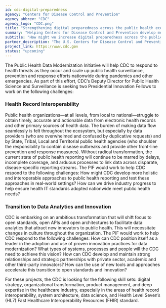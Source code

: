 ```yaml
---
id: cdc-digital-preparedness
agency: "Centers for Disease Control and Prevention"
agency_abbrev: "CDC"
agency_logo: "CDC.png"
title: "Strengthening digital preparedness across the public health ecosystem"
summary: "Helping Centers for Disease Control and Prevention develop more holistic and interoperable approaches to public health reporting, and position itself as a leader in data modernization."
subtitle: "How might we increase digital preparedness across the public health ecosystem to help predict health threats and improve health outcomes?"
partner_description: "The U.S. Centers for Disease Control and Prevention (CDC) is the nation’s health protection agency, working 24/7 to protect America from health and safety threats, both foreign and domestic. Whether diseases start at home or abroad, are chronic or acute, curable or preventable, human error or deliberate attack, CDC fights disease and supports communities and citizens to do the same."
project_link: https://www.cdc.gov
status: "upcoming"
---
```


The Public Health Data Modernization Initiative will help CDC to respond to health threats as they occur and scale up public health surveillance, prevention and response efforts nationwide during pandemics and other emergencies. As part of this effort, CDC’s Deputy Director for Public Health Science and Surveillance is seeking two Presidential Innovation Fellows to work on the following challenges:

### Health Record Interoperability
Public health organizations—at all levels, from local to national—struggle to obtain timely, accurate and actionable data from electronic health records and other primary sources of health data. The burden of making data flow seamlessly is felt throughout the ecosystem, but especially by data providers (who are overwhelmed and confused by duplicative requests) and by State, Tribal, Local and Territorial public health agencies (who shoulder the responsibility to contain disease outbreaks and provide other front-line prevention and response measures). Without radical transformation, the current state of public health reporting will continue to be marred by delays, incomplete coverage, and arduous processes to link data across disparate, disease-specific reporting streams. The PIF would work to help CDC respond to the following challenges: How might CDC develop more holistic and interoperable approaches to public health reporting and test these approaches in real-world settings? How can we drive industry progress to help ensure health IT standards adopted nationwide meet public health needs?

### Transition to Data Analytics and Innovation
CDC is embarking on an ambitious transformation that will shift focus to open standards, open APIs and open architectures to facilitate data analytics that attract new innovators to public health. This will necessitate changes in culture throughout the organization. The PIF would work to help CDC respond to the following challenges: How can CDC position itself as a leader in the adoption and use of proven innovation practices for data modernization? What types of systems, processes and people will the CDC need to achieve this vision? How can CDC develop and maintain strong relationships and strategic partnerships with private sector, academic and other third-party innovators? How can the use of new tools and approaches accelerate this transition to open standards and innovation?

For these projects, the CDC is looking for the following skill sets: digital strategy, organizational transformation, product management, and deep expertise in the healthcare industry, especially in the areas of health record interoperability, system architecture, data science, and Health Level Seven’s (HL7) Fast Healthcare Interoperability Resources (FHIR) standard.
